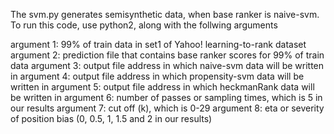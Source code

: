 The svm.py generates semisynthetic data, when base ranker is naive-svm. To run this code, use python2, along with the follwing arguments

argument 1: 99% of train data in set1 of Yahoo! learning-to-rank dataset
argument 2: prediction file that contains base ranker scores for 99% of train data
argument 3: output file address in which naive-svm data will be written in
argument 4: output file address in which propensity-svm data will be written in
argument 5: output file address in which heckmanRank data will be written in
argument 6: number of passes or sampling times, which is 5 in our results
argument 7: cut off (k), which is 0-29
argument 8: eta or severity of position bias (0, 0.5, 1, 1.5 and 2 in our results)
